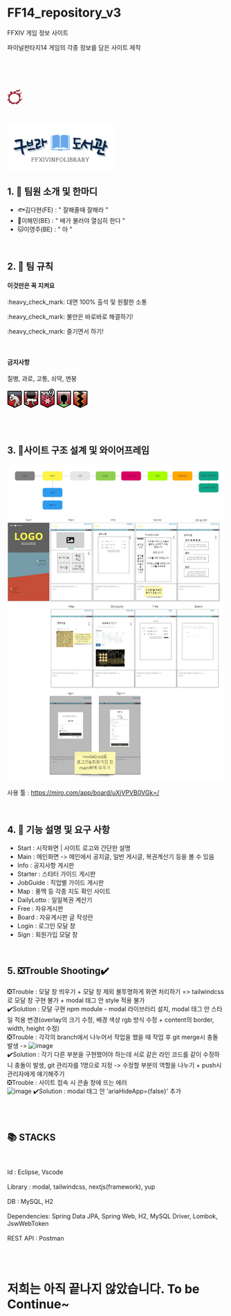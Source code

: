 # FF14_repository_v3
FFXIV 게임 정보 사이트 

파이널판타지14 게임의 각종 정보를 담은 사이트 제작

<br></br>

# <img src="/images_2/PngItem_1173386.png"  width="35px" height="35px" >  


 <br><img src="/images_2/구브라도서관_logo.png"  width="250px" height="110px">
  


## 1. :penguin: 팀원 소개 및 한마디


- :fish:김다현(FE) : " 잘해줄때 잘해라 "
- :ant:이해민(BE) : " 배가 불러야 열심히 한다 "
- :cat:이영주(BE) : " 아  "
<br>

## 2. :sheep: 팀 규칙

#### 이것만은 꼭 지켜요
<div>
<P>:heavy_check_mark: 대면 100% 출석 및 원활한 소통
<P>:heavy_check_mark: 불만은 바로바로 해결하기!
<P>:heavy_check_mark: 즐기면서 하기!

 </div>
 <br>
 
 
 
 
#### 금지사항

질병, 과로, 고통, 쇠약, 멘붕
<div>

<img src="/images_2/ff14_디버프_질병.png"  width="34x" height="45px" >	
 <img src="/images_2/ff14_디버프_과중력.png"   width="34x" height="45px" >  
  <img src="/images_2/ff14_디버프_고통9.png"  width="34x" height="45px" >  
  <img src="/images_2/ff14_디버프_쇠약(강).png"   width="34x" height="45px"  >  
   <img src="/images_2/ff14_디버프_마비.png"  width="34x" height="45px"  >  

</div>

<br></br>

## 3. :rabbit2:사이트 구조 설계 및 와이어프레임

<img src="/images_2/ff14.jpg" >
<img src="/images_2/ff14 (1).jpg" >

사용 툴 : https://miro.com/app/board/uXjVPVB0VGk=/

<br>

 
 
 
 
## 4. :bug: 기능 설명 및 요구 사항

- Start : 시작화면 | 사이트 로고와 간단한 설명
- Main  : 메인화면 -> 메인에서 공지글, 일반 게시글, 복권계산기 등을 볼 수 있음
- Info  : 공지사항 게시판
- Starter  : 스타터 가이드 게시판
- JobGuide : 직업별 가이드 게시판
- Map : 풍맥 등 각종 지도 확인 사이트
- DailyLotto : 일일복권 계산기
- Free : 자유게시판
- Board : 자유게시판 글 작성란
- Login : 로그인 모달 창
- Sign : 회원가입 모달 창



<br>


## 5. ❎Trouble Shooting✔️ 
 

❎Trouble : 모달 창 띄우기 + 모달 창 제외 불투명하게 화면 처리하기 =>  tailwindcss로 모달 창 구현 불가 + modal 태그 안 style 적용 불가</br>
✔️Solution : 모달 구현 npm module - modal 라이브러리 설치, modal 태그 안 스타일 적용 변경(overlay의 크기 수정, 배경 색상 rgb 방식 수정 + content의 border, width, height 수정)</br>
❎Trouble : 각각의 branch에서 나누어서 작업을 했을 때 작업 후 git merge시 충돌 발생 -> ![image](https://user-images.githubusercontent.com/106312483/194425256-e8cde937-e8de-44f0-a676-1fe4725cf059.png) </br>
✔️Solution : 각기 다른 부분을 구현했어야 하는데 서로 같은 라인 코드를 같이 수정하니 충돌이 발생, git 관리자를 1명으로 지정 ->  수정할 부분의 역할을 나누기 + push시 관리자에게 얘기해주기</br>
❎Trouble :
 사이트 접속 시 콘솔 창에 뜨는 에러 </br>
 ![image](https://user-images.githubusercontent.com/106312483/194206540-c350f7b1-6574-4d53-839c-3f19c8960f04.png)
✔️Solution : modal 태그 안 'ariaHideApp={false}' 추가 </br>


  

<br> </br>
 
 
 
## 📚 STACKS
<br></br>
Id : Eclipse, Vscode
<br></br>
Library : modal, tailwindcss, nextjs(framework), yup
<br></br>
DB : MySQL, H2
<br></br>
Dependencies: Spring Data JPA, Spring Web, H2, MySQL Driver, Lombok, JswWebToken
<br></br>
REST API : Postman
<br></br>
<div> 
 
</br>

<h1>저희는 아직 끝나지 않았습니다. To be Continue~</h1>


 
  <br>
 
  <br>
 
  <br>
</div>
